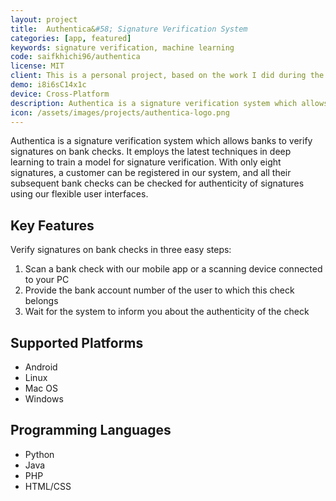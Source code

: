 ```yaml
---
layout: project
title:  Authentica&#58; Signature Verification System
categories: [app, featured]
keywords: signature verification, machine learning
code: saifkhichi96/authentica
license: MIT
client: This is a personal project, based on the work I did during the final-year project of my <a href="/resume/bese/">undergraduate studies</a> at NUST.
demo: i8i6sC14x1c
device: Cross-Platform
description: Authentica is a signature verification system which allows banks to verify signatures on bank checks.
icon: /assets/images/projects/authentica-logo.png
---
```


Authentica is a signature verification system which allows banks to verify signatures on bank checks. It employs the latest techniques in deep learning to train a model for signature verification. With only eight signatures, a customer can be registered in our system, and all their subsequent bank checks can be checked for authenticity of signatures using our flexible user interfaces.

## Key Features
Verify signatures on bank checks in three easy steps:
1. Scan a bank check with our mobile app or a scanning device connected to your PC
2. Provide the bank account number of the user to which this check belongs
3. Wait for the system to inform you about the authenticity of the check

## Supported Platforms
- Android
- Linux
- Mac OS
- Windows

## Programming Languages
- Python
- Java
- PHP
- HTML/CSS
